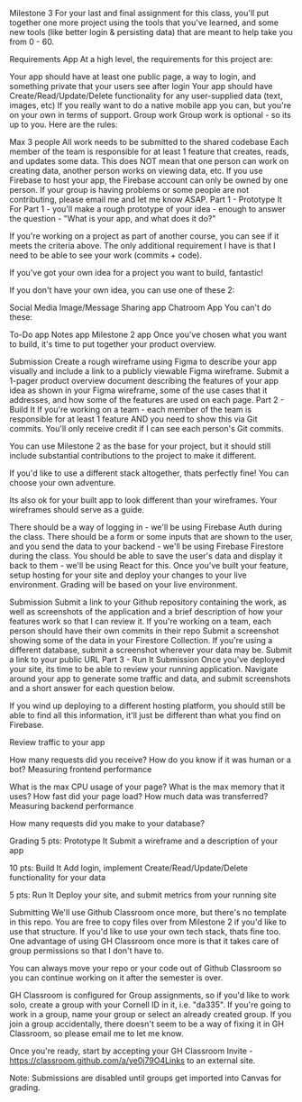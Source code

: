 Milestone 3
For your last and final assignment for this class, you'll put together one more project using the tools that you've learned, and some new tools (like better login & persisting data) that are meant to help take you from 0 - 60.

Requirements
App
At a high level, the requirements for this project are:

Your app should have at least one public page, a way to login, and something private that your users see after login
Your app should have Create/Read/Update/Delete functionality for any user-supplied data (text, images, etc)
If you really want to do a native mobile app you can, but you're on your own in terms of support.
Group work
Group work is optional - so its up to you. Here are the rules:

Max 3 people
All work needs to be submitted to the shared codebase
Each member of the team is responsible for at least 1 feature that creates, reads, and updates some data. This does NOT mean that one person can work on creating data, another person works on viewing data, etc.
If you use Firebase to host your app, the Firebase account can only be owned by one person.
If your group is having problems or some people are not contributing, please email me and let me know ASAP.
Part 1 - Prototype It
For Part 1 - you'll make a rough prototype of your idea - enough to answer the question - "What is your app, and what does it do?"

If you're working on a project as part of another course, you can see if it meets the criteria above. The only additional requirement I have is that I need to be able to see your work (commits + code).

If you've got your own idea for a project you want to build, fantastic!

If you don't have your own idea, you can use one of these 2:

Social Media Image/Message Sharing app
Chatroom App
You can't do these:

To-Do app
Notes app
Milestone 2 app
Once you've chosen what you want to build, it's time to put together your product overview.

Submission
Create a rough wireframe using Figma to describe your app visually and include a link to a publicly viewable Figma wireframe.
Submit a 1-pager product overview document describing the features of your app idea as shown in your Figma wireframe, some of the use cases that it addresses, and how some of the features are used on each page.
Part 2 - Build It
If you're working on a team - each member of the team is responsible for at least 1 feature AND you need to show this via Git commits. You'll only receive credit if I can see each person's Git commits.

You can use Milestone 2 as the base for your project, but it should still include substantial contributions to the project to make it different. 

If you'd like to use a different stack altogether, thats perfectly fine! You can choose your own adventure.

Its also ok for your built app to look different than your wireframes. Your wireframes should serve as a guide.

There should be a way of logging in - we'll be using Firebase Auth during the class.
There should be a form or some inputs that are shown to the user, and you send the data to your backend - we'll be using Firebase Firestore during the class.
You should be able to save the user's data and display it back to them - we'll be using React for this.
Once you've built your feature, setup hosting for your site and deploy your changes to your live environment. Grading will be based on your live environment.

Submission
Submit a link to your Github repository containing the work, as well as screenshots of the application and a brief description of how your features work so that I can review it.
If you're working on a team, each person should have their own commits in their repo
Submit a screenshot showing some of the data in your Firestore Collection. If you're using a different database, submit a screenshot wherever your data may be.
Submit a link to your public URL
Part 3 - Run It
Submission
Once you've deployed your site, its time to be able to review your running application. Navigate around your app to generate some traffic and data, and submit screenshots and a short answer for each question below.

If you wind up deploying to a different hosting platform, you should still be able to find all this information, it'll just be different than what you find on Firebase.

Review traffic to your app

How many requests did you receive?
How do you know if it was human or a bot?
Measuring frontend performance

What is the max CPU usage of your page?
What is the max memory that it uses?
How fast did your page load?
How much data was transferred?
Measuring backend performance 

How many requests did you make to your database?
 

Grading
5 pts: Prototype It Submit a wireframe and a description of your app

10 pts: Build It Add login, implement Create/Read/Update/Delete functionality for your data

5 pts: Run It Deploy your site, and submit metrics from your running site

Submitting
We'll use Github Classroom once more, but there's no template in this repo. You are free to copy files over from Milestone 2 if you'd like to use that structure. If you'd like to use your own tech stack, thats fine too. One advantage of using GH Classroom once more is that it takes care of group permissions so that I don't have to.

You can always move your repo or your code out of Github Classroom so you can continue working on it after the semester is over.

GH Classroom is configured for Group assignments, so if you'd like to work solo, create a group with your Cornell ID in it, i.e. "da335". If you're going to work in a group, name your group or select an already created group. If you join a group accidentally, there doesn't seem to be a way of fixing it in GH Classroom, so please email me to let me know.

Once you're ready, start by accepting your GH Classroom Invite - https://classroom.github.com/a/ye0j79O4Links to an external site.

Note: Submissions are disabled until groups get imported into Canvas for grading.
